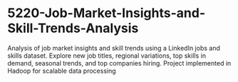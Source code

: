 # 5220-Job-Market-Insights-and-Skill-Trends-Analysis
Analysis of job market insights and skill trends using a LinkedIn jobs and skills dataset. Explore new job titles, regional variations, top skills in demand, seasonal trends, and top companies hiring. Project implemented in Hadoop for scalable data processing
